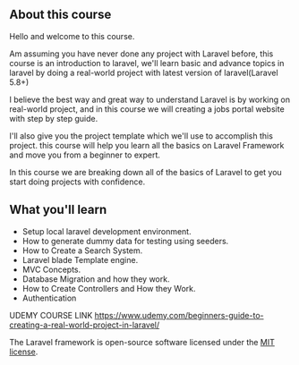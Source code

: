 
## About this course


Hello and welcome to this course.

Am assuming you have never done any project with Laravel before, this course is an introduction to laravel, we'll learn basic and advance topics in laravel by doing a real-world project with latest version of laravel(Laravel 5.8+)

I believe the best way and great way to understand Laravel is by working on real-world project, and in this course we will creating a jobs portal website with step by step guide.

I'll also give you the project template which we'll use to accomplish this project. this course will help you learn all the basics on Laravel Framework and move you from a beginner to expert.

In this course we are breaking down all of the basics of Laravel to get you start doing projects with confidence.
## What you'll learn


- Setup local laravel development environment.
- How to generate dummy data for testing using seeders.
- How to Create a Search System.
- Laravel blade Template engine.
- MVC Concepts.
- Database Migration and how they work.
- How to Create Controllers and How they Work.
- Authentication

UDEMY COURSE LINK
https://www.udemy.com/beginners-guide-to-creating-a-real-world-project-in-laravel/

The Laravel framework is open-source software licensed under the [MIT license](https://opensource.org/licenses/MIT).
